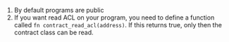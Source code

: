 1. By default programs are public
2. If you want read ACL on your program, you need to define a function called `fn contract_read_acl(address)`. If this returns true, only then the contract class can be read.